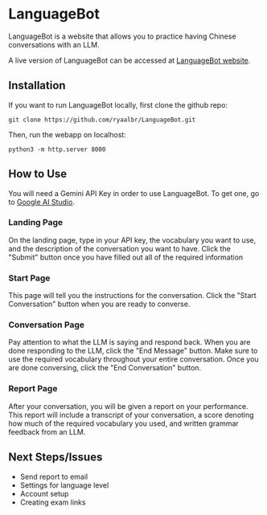 # LanguageBot

LanguageBot is a website that allows you to practice having Chinese conversations with an LLM.

A live version of LanguageBot can be accessed at [LanguageBot website](https://ryaalbr.github.io/LanguageBot/index.html).

## Installation

If you want to run LanguageBot locally, first clone the github repo:
```
git clone https://github.com/ryaalbr/LanguageBot.git
```
Then, run the webapp on localhost:
```
python3 -m http.server 8000
```

## How to Use

You will need a Gemini API Key in order to use LanguageBot. To get one, go to [Google AI Studio](https://aistudio.google.com/app/apikey). 

### Landing Page

On the landing page, type in your API key, the vocabulary you want to use, and the description of the conversation you want to have. Click the "Submit" button once you have filled out all of the required information

### Start Page

This page will tell you the instructions for the conversation. Click the "Start Conversation" button when you are ready to converse.

### Conversation Page

Pay attention to what the LLM is saying and respond back. When you are done responding to the LLM, click the "End Message" button. Make sure to use the required vocabulary throughout your entire conversation. Once you are done conversing, click the "End Conversation" button.

### Report Page

After your conversation, you will be given a report on your performance. This report will include a transcript of your conversation, a score denoting how much of the required vocabulary you used, and written grammar feedback from an LLM. 

## Next Steps/Issues

- Send report to email
- Settings for language level
- Account setup
- Creating exam links